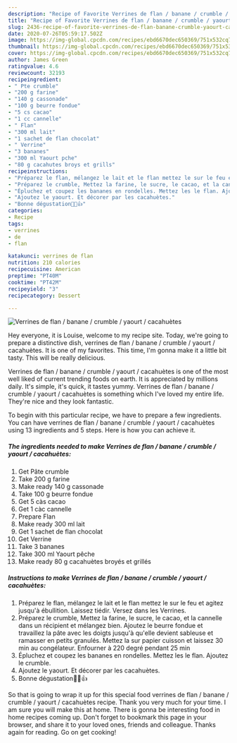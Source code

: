 ```yaml
---
description: "Recipe of Favorite Verrines de flan / banane / crumble / yaourt / cacahuètes"
title: "Recipe of Favorite Verrines de flan / banane / crumble / yaourt / cacahuètes"
slug: 2436-recipe-of-favorite-verrines-de-flan-banane-crumble-yaourt-cacahuetes
date: 2020-07-26T05:59:17.502Z
image: https://img-global.cpcdn.com/recipes/ebd6670dec650369/751x532cq70/verrines-de-flan-banane-crumble-yaourt-cacahuetes-photo-principale-de-la-recette.jpg
thumbnail: https://img-global.cpcdn.com/recipes/ebd6670dec650369/751x532cq70/verrines-de-flan-banane-crumble-yaourt-cacahuetes-photo-principale-de-la-recette.jpg
cover: https://img-global.cpcdn.com/recipes/ebd6670dec650369/751x532cq70/verrines-de-flan-banane-crumble-yaourt-cacahuetes-photo-principale-de-la-recette.jpg
author: James Green
ratingvalue: 4.6
reviewcount: 32193
recipeingredient:
- " Pte crumble"
- "200 g farine"
- "140 g cassonade"
- "100 g beurre fondue"
- "5 cs cacao"
- "1 cc cannelle"
- " Flan"
- "300 ml lait"
- "1 sachet de flan chocolat"
- " Verrine"
- "3 bananes"
- "300 ml Yaourt pche"
- "80 g cacahutes broys et grills"
recipeinstructions:
- "Préparez le flan, mélangez le lait et le flan mettez le sur le feu et agitez jusqu&#39;à ébullition. Laissez tiédir. Versez dans les Verrines."
- "Préparez le crumble, Mettez la farine, le sucre, le cacao, et la cannelle dans un récipient et mélangez bien. Ajoutez le beurre fondue et travaillez la pâte avec les doigts jusqu&#39;à qu&#39;elle devient sableuse et ramasser en petits granulés. Mettez la sur papier cuisson et laissez 30 min au congélateur. Enfourner à 220 degré pendant 25 min"
- "Épluchez et coupez les bananes en rondelles. Mettez les le flan. Ajoutez le crumble."
- "Ajoutez le yaourt. Et décorer par les cacahuètes."
- "Bonne dégustation💖😋👍"
categories:
- Recipe
tags:
- verrines
- de
- flan

katakunci: verrines de flan 
nutrition: 210 calories
recipecuisine: American
preptime: "PT40M"
cooktime: "PT42M"
recipeyield: "3"
recipecategory: Dessert

---
```



![Verrines de flan / banane / crumble / yaourt / cacahuètes](https://img-global.cpcdn.com/recipes/ebd6670dec650369/751x532cq70/verrines-de-flan-banane-crumble-yaourt-cacahuetes-photo-principale-de-la-recette.jpg)

Hey everyone, it is Louise, welcome to my recipe site. Today, we're going to prepare a distinctive dish, verrines de flan / banane / crumble / yaourt / cacahuètes. It is one of my favorites. This time, I'm gonna make it a little bit tasty. This will be really delicious.



Verrines de flan / banane / crumble / yaourt / cacahuètes is one of the most well liked of current trending foods on earth. It is appreciated by millions daily. It's simple, it's quick, it tastes yummy. Verrines de flan / banane / crumble / yaourt / cacahuètes is something which I've loved my entire life. They're nice and they look fantastic.


To begin with this particular recipe, we have to prepare a few ingredients. You can have verrines de flan / banane / crumble / yaourt / cacahuètes using 13 ingredients and 5 steps. Here is how you can achieve it.

<!--inarticleads1-->

##### The ingredients needed to make Verrines de flan / banane / crumble / yaourt / cacahuètes:

1. Get  Pâte crumble
1. Take 200 g farine
1. Make ready 140 g cassonade
1. Take 100 g beurre fondue
1. Get 5 càs cacao
1. Get 1 càc cannelle
1. Prepare  Flan
1. Make ready 300 ml lait
1. Get 1 sachet de flan chocolat
1. Get  Verrine
1. Take 3 bananes
1. Take 300 ml Yaourt pêche
1. Make ready 80 g cacahuètes broyés et grillés




<!--inarticleads2-->

##### Instructions to make Verrines de flan / banane / crumble / yaourt / cacahuètes:

1. Préparez le flan, mélangez le lait et le flan mettez le sur le feu et agitez jusqu&#39;à ébullition. Laissez tiédir. Versez dans les Verrines.
1. Préparez le crumble, Mettez la farine, le sucre, le cacao, et la cannelle dans un récipient et mélangez bien. Ajoutez le beurre fondue et travaillez la pâte avec les doigts jusqu&#39;à qu&#39;elle devient sableuse et ramasser en petits granulés. Mettez la sur papier cuisson et laissez 30 min au congélateur. Enfourner à 220 degré pendant 25 min
1. Épluchez et coupez les bananes en rondelles. Mettez les le flan. Ajoutez le crumble.
1. Ajoutez le yaourt. Et décorer par les cacahuètes.
1. Bonne dégustation💖😋👍




So that is going to wrap it up for this special food verrines de flan / banane / crumble / yaourt / cacahuètes recipe. Thank you very much for your time. I am sure you will make this at home. There is gonna be interesting food in home recipes coming up. Don't forget to bookmark this page in your browser, and share it to your loved ones, friends and colleague. Thanks again for reading. Go on get cooking!
